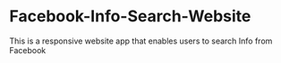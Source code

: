# Facebook-Info-Search-Website
This is a responsive website app that enables users to search Info from Facebook
